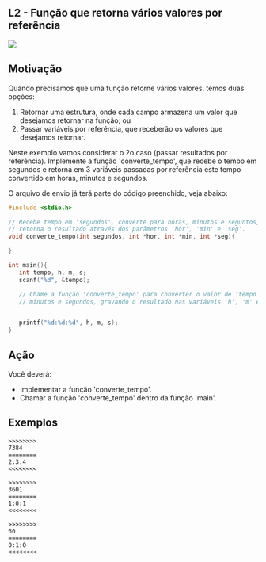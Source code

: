 ##  L2 - Função que retorna vários valores por referência


![](__capa.jpg)

## Motivação

Quando precisamos que uma função retorne vários valores, temos duas opções:
1) Retornar uma estrutura, onde cada campo armazena um valor que desejamos retornar na função; ou
2) Passar variáveis por referência, que receberão os valores que desejamos retornar.

Neste exemplo vamos considerar o 2o caso (passar resultados por referência).
Implemente a função 'converte_tempo', que recebe o tempo em segundos e retorna em 3 variáveis passadas por referência este tempo convertido em horas, minutos e segundos.

O arquivo de envio já terá parte do código preenchido, veja abaixo:

```C
#include <stdio.h>

// Recebe tempo em 'segundos', converte para horas, minutos e seguntos, e 
// retorna o resultado através dos parâmetros 'hor', 'min' e 'seg'.
void converte_tempo(int segundos, int *hor, int *min, int *seg){

}

int main(){
   int tempo, h, m, s;
   scanf("%d", &tempo);

   // Chame a função 'converte_tempo' para converter o valor de 'tempo' em horas
   // minutos e segundos, gravando o resultado nas variáveis 'h', 'm' e 's'.


   printf("%d:%d:%d", h, m, s);
}
```

## Ação

Você deverá:
- Implementar a função 'converte_tempo'.
- Chamar a função 'converte_tempo' dentro da função 'main'.

## Exemplos

```
>>>>>>>>
7384
========
2:3:4
<<<<<<<<

>>>>>>>>
3601
========
1:0:1
<<<<<<<<

>>>>>>>>
60
========
0:1:0
<<<<<<<<
```

#
